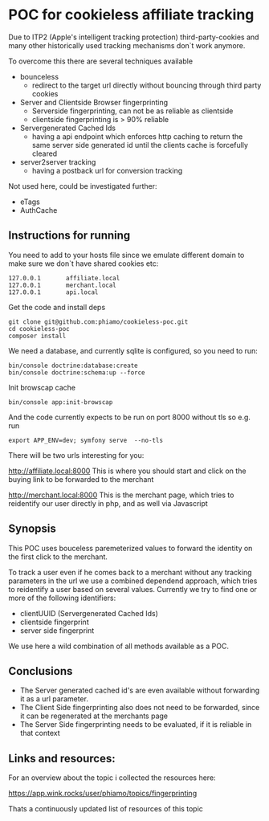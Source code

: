 POC for cookieless affiliate tracking
=====

Due to ITP2 (Apple's intelligent tracking protection) third-party-cookies and
many other historically used tracking mechanisms don`t work anymore.

To overcome this there are several techniques available 

- bounceless
  - redirect to the target url directly without bouncing through third party cookies
- Server and Clientside Browser fingerprinting
  - Serverside fingerprinting, can not be as reliable as clientside
  - clientside fingerprinting is > 90% reliable 
- Servergenerated Cached Ids
  - having a api endpoint which enforces http caching to return the same server side generated id until the clients cache is forcefully cleared
- server2server tracking
  - having a postback url for conversion tracking

Not used here, could be investigated further:
- eTags
- AuthCache

Instructions for running
-----
You need to add to your hosts file since we emulate different domain to make sure we don`t have shared cookies etc:
```
127.0.0.1       affiliate.local
127.0.0.1       merchant.local
127.0.0.1       api.local
```
Get the code and install deps
```
git clone git@github.com:phiamo/cookieless-poc.git
cd cookieless-poc
composer install
```
We need a database, and currently sqlite is configured, so you need to run:
```
bin/console doctrine:database:create
bin/console doctrine:schema:up --force
```

Init browscap cache
```
bin/console app:init-browscap
```

And the code currently expects to be run on port 8000 without tls so e.g. run
```
export APP_ENV=dev; symfony serve  --no-tls
```

There will be two urls interesting for you:

http://affiliate.local:8000
This is where you should start and click on the buying link to be forwarded to the merchant

http://merchant.local:8000
This is the merchant page, which tries to reidentify our user directly in php, and as well via Javascript

Synopsis
-----
This POC uses bouceless paremeterized values to forward the identity on the first click to the merchant.

To track a user even if he comes back to a merchant without any tracking parameters in the url
we use a combined dependend approach, which tries to reidentify a user based on several values.
Currently we try to find one or more of the following identifiers:
 
- clientUUID (Servergenerated Cached Ids)
- clientside fingerprint
- server side fingerprint

We use here a wild combination of all methods available as a POC.

Conclusions
-----
- The Server generated cached id's are even available without forwarding it as a url parameter.
- The Client Side fingerprinting also does not need to be forwarded, since it can be regenerated at the merchants page
- The Server Side fingerprinting needs to be evaluated, if it is reliable in that context


Links and resources:
-----
For an overview about the topic i collected the resources here:

https://app.wink.rocks/user/phiamo/topics/fingerprinting 

Thats a continuously updated list of resources of this topic
